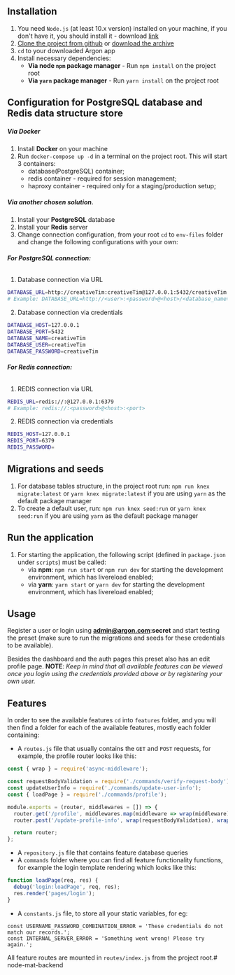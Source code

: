 
## Installation

1. You need `Node.js` (at least 10.x version) installed on your machine, if you don't have it, you should install it - download [link](https://nodejs.org/en/download/)
2. [Clone the project from github](https://github.com/creativetimofficial/argon-dashboard-nodejs) or [download the archive](https://github.com/creativetimofficial/argon-dashboard-nodejs)
3. `cd` to your downloaded Argon app
4. Install necessary dependencies:
    - **Via node `npm` package manager** - Run `npm install` on the project root
    - **Via `yarn` package manager** - Run `yarn install` on the project root

## Configuration for PostgreSQL database and Redis data structure store

##### Via Docker

1. Install **Docker** on your machine
2. Run `docker-compose up -d` in a terminal on the project root. This will start 3 containers:
    - database(PostgreSQL) container;
    - redis container - required for session management;
    - haproxy container - required only for a staging/production setup;

##### Via another chosen solution.

1. Install your **PostgreSQL** database
2. Install your **Redis** server
3. Change connection configuration, from your root `cd` to `env-files` folder and change the following configurations with your own:

###### **For PostgreSQL connection:**
1. Database connection via URL
```bash
DATABASE_URL=http://creativeTim:creativeTim@127.0.0.1:5432/creativeTim
# Example: DATABASE_URL=http://<user>:<password>@<host>/<database_name>
```
2. Database connection via credentials
```bash
DATABASE_HOST=127.0.0.1
DATABASE_PORT=5432
DATABASE_NAME=creativeTim
DATABASE_USER=creativeTim
DATABASE_PASSWORD=creativeTim
```

######  **For Redis connection:**
1. REDIS connection via URL
```bash
REDIS_URL=redis://:@127.0.0.1:6379
# Example: redis://:<password>@<host>:<port>
```
2. REDIS connection via credentials
```bash
REDIS_HOST=127.0.0.1
REDIS_PORT=6379
REDIS_PASSWORD=
```

## Migrations and seeds

1. For database tables structure, in the project root run: `npm run knex migrate:latest` or `yarn knex migrate:latest` if you are using `yarn` as the default package manager
2. To create a default user, run: `npm run knex seed:run` or `yarn knex seed:run` if you are using `yarn` as the default package manager

## Run the application

1. For starting the application, the following script (defined in `package.json` under `scripts`) must be called:
    - via **npm**: `npm run start` or `npm run dev` for starting the development environment, which has livereload enabled;
    - via **yarn**: `yarn start` or `yarn dev` for starting the development environment, which has livereload enabled;


## Usage

Register a user or login using **admin@argon.com**:**secret** and start testing the preset (make sure to run the migrations and seeds for these credentials to be available).

Besides the dashboard and the auth pages this preset also has an edit profile page.
**NOTE**: _Keep in mind that all available features can be viewed once you login using the credentials provided above or by registering your own user._

## Features

In order to see the available features `cd` into `features` folder, and you will then find a folder for each of the available features, mostly each folder containing:

- A `routes.js` file that usually contains the `GET` and `POST` requests, for example, the profile router looks like this:

```javascript
const { wrap } = require('async-middleware');

const requestBodyValidation = require('./commands/verify-request-body');
const updateUserInfo = require('./commands/update-user-info');
const { loadPage } = require('./commands/profile');

module.exports = (router, middlewares = []) => {
  router.get('/profile', middlewares.map(middleware => wrap(middleware)), wrap(loadPage));
  router.post('/update-profile-info', wrap(requestBodyValidation), wrap(updateUserInfo));

  return router;
};
```

- A `repository.js` file that contains feature database queries
- A `commands` folder where you can find all feature functionality functions, for example the login template rendering which looks like this:

```javascript
function loadPage(req, res) {
  debug('login:loadPage', req, res);
  res.render('pages/login');
}
```
- A `constants.js` file, to store all your static variables, for eg:

```
const USERNAME_PASSWORD_COMBINATION_ERROR = 'These credentials do not match our records.';
const INTERNAL_SERVER_ERROR = 'Something went wrong! Please try again.';
```

All feature routes are mounted in `routes/index.js` from the project root.# node-mat-backend
